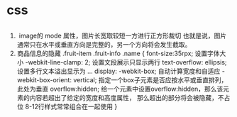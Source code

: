 # css
  ##
  1. <image mode="aspectFill"/> image的 mode 属性，图片长宽取较短一方进行正方形裁切
    也就是说，图片通常只在水平或垂直方向是完整的，另一个方向将会发生截取。
  2. 商品信息的隐藏
  .fruit-item .fruit-info .name {
  font-size:35rpx;     设置字体大小
  -webkit-line-clamp: 2;  设置文段展示只显示两行
  text-overflow: ellipsis;  设置多行文本溢出显示为 ...
  display: -webkit-box;   自动计算宽度和自适应
  -webkit-box-orient: vertical; 指定一个box子元素是否应按水平或垂直排列，此处为垂直
  overflow:hidden;  给一个元素中设置overflow:hidden，那么该元素的内容若超出了给定的宽度和高度属性，
                    那么超出的部分将会被隐藏，不占位
    8-12行样式常常组合在一起使用
  }
